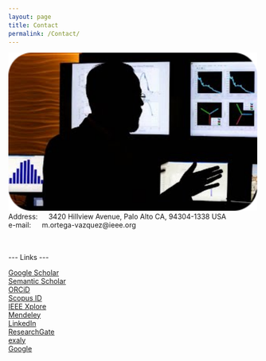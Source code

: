 ```yaml
---
layout: page
title: Contact
permalink: /Contact/
---
```


<!-- <center> -->
<img src="/Files/Ortega-Vazquez_CEI_2e.png" alt="" class="center" width="500">
<!-- </center> -->


<br>
Address: &emsp; 3420 Hillview Avenue, Palo Alto CA, 94304-1338 USA
<br>
e-mail: &emsp; m.ortega-vazquez@ieee.org
<br>
<br>
<br>

--- Links ---

[Google Scholar](https://scholar.google.com/citations?user=N59nVKwAAAAJ&hl=en) <br>
[Semantic Scholar](https://www.semanticscholar.org/author/M.-Ortega-Vazquez/1414289158) <br>
[ORCiD](http://orcid.org/0000-0002-7601-4455) <br>
[Scopus ID](https://www.scopus.com/authid/detail.uri?authorId=14919910200) <br>
[IEEE Xplore](https://ieeexplore.ieee.org/author/38272579300) <br>
[Mendeley](https://www.mendeley.com/authors/14919910200/) <br>
[LinkedIn](https://www.linkedin.com/in/miguel-a-ortega-vazquez/)  <br>
[ResearchGate](https://www.researchgate.net/profile/Miguel_Ortega-Vazquez)  <br>
[exaly](https://exaly.com/author/6033054/miguel-a-ortega-vazquez/) <br>
[Google](https://g.co/kgs/yJ6g7x) <br>


